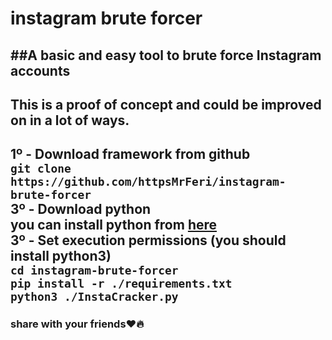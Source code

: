 # instagram brute forcer
##A basic and easy tool to brute force Instagram accounts
---
## This is a proof of concept and could be improved on in a lot of ways.

**1º - Download framework from github**<br />
`git clone https://github.com/httpsMrFeri/instagram-brute-forcer`<br/>
**3º - Download python**<br/>
you can install python from [here](https://www.python.org/downloads/)<br/>
**3º - Set execution permissions (you should install python3)**<br />
`cd instagram-brute-forcer`<br />
`pip install -r ./requirements.txt`<br />
`python3 ./InstaCracker.py`<br />
---
### share with your friends:heart::fire:
